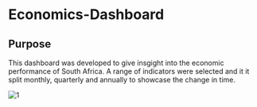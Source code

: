 # Economics-Dashboard

## Purpose

This dashboard was developed to give insgight into the economic performance of South Africa. A range of indicators were selected and it it split monthly, 
quarterly and annually to showcase the change in time. 

![1](https://github.com/LikhonaMatinjwa/Economics-Dashboard/assets/81294316/62b5eaea-92ba-43d6-b3ef-6d7b83755fcb)

